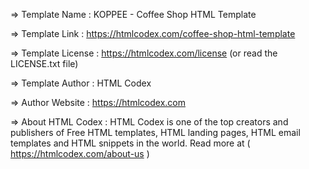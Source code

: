 ﻿=>  Template Name    : KOPPEE - Coffee Shop HTML Template

=>  Template Link    : https://htmlcodex.com/coffee-shop-html-template

=>  Template License : https://htmlcodex.com/license (or read the LICENSE.txt file)

=>  Template Author  : HTML Codex

=>  Author Website   : https://htmlcodex.com

=>  About HTML Codex : HTML Codex is one of the top creators and publishers of Free HTML templates, HTML landing pages, HTML email templates and HTML snippets in the world. Read more at ( https://htmlcodex.com/about-us )

